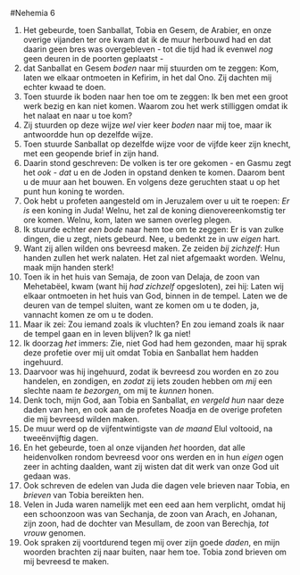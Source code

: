 #Nehemia 6
1. Het gebeurde, toen Sanballat, Tobia en Gesem, de Arabier, en onze overige vijanden ter ore kwam dat ik de muur herbouwd had en dat daarin geen bres was overgebleven - tot die tijd had ik evenwel *nog* geen deuren in de poorten geplaatst -
2. dat Sanballat en Gesem *boden* naar mij stuurden om te zeggen: Kom, laten we elkaar ontmoeten in Kefirim, in het dal Ono. Zij dachten mij echter kwaad te doen.
3. Toen stuurde ik boden naar hen toe om te zeggen: Ik ben met een groot werk bezig en kan niet komen. Waarom zou het werk stilliggen omdat ik het nalaat en naar u toe kom?
4. Zij stuurden op deze wijze *wel* vier keer *boden* naar mij toe, maar ik antwoordde hun op dezelfde wijze.
5. Toen stuurde Sanballat op dezelfde wijze voor de vijfde keer zijn knecht, met een geopende brief in zijn hand.
6. Daarin stond geschreven: De volken is ter ore gekomen - en Gasmu zegt het *ook - dat* u en de Joden in opstand denken te komen. Daarom bent u de muur aan het bouwen. En volgens deze geruchten staat u op het punt hun koning te worden.
7. Ook hebt u profeten aangesteld om in Jeruzalem over u uit te roepen: *Er is* een koning in Juda! Welnu, het zal de koning dienovereenkomstig ter ore komen. Welnu, kom, laten we samen overleg plegen.
8. Ik stuurde echter *een bode* naar hem toe om te zeggen: Er is van zulke dingen, die u zegt, niets gebeurd. Nee, u bedenkt ze in uw *eigen* hart.
9. Want zij allen wilden ons bevreesd maken. Ze zeiden *bij zichzelf*: Hun handen zullen het werk nalaten. Het zal niet afgemaakt worden. Welnu, maak mijn handen sterk!
10. Toen ik in het huis van Semaja, de zoon van Delaja, de zoon van Mehetabëel, kwam (want hij *had zichzelf* opgesloten), zei hij: Laten wij elkaar ontmoeten in het huis van God, binnen in de tempel. Laten we de deuren van de tempel sluiten, want ze komen om u te doden, ja, vannacht komen ze om u te doden.
11. Maar ik zei: Zou iemand zoals ik vluchten? En zou iemand zoals ik naar de tempel gaan en in leven blijven? Ik ga niet!
12. Ik doorzag *het* immers: Zie, niet God had hem gezonden, maar hij sprak deze profetie over mij uit omdat Tobia en Sanballat hem hadden ingehuurd.
13. Daarvoor was hij ingehuurd, zodat ik bevreesd zou worden en zo zou handelen, en zondigen, en *zodat* zij iets zouden hebben om *mij* een slechte naam *te bezorgen*, om mij te *kunnen* honen.
14. Denk toch, mijn God, aan Tobia en Sanballat, *en vergeld hun* naar deze daden van hen, en ook aan de profetes Noadja en de overige profeten die mij bevreesd wilden maken.
15. De muur werd op de vijfentwintigste van *de maand* Elul voltooid, na tweeënvijftig dagen.
16. En het gebeurde, toen al onze vijanden *het* hoorden, dat alle heidenvolken rondom bevreesd voor ons werden en in hun *eigen* ogen zeer in achting daalden, want zij wisten dat dit werk van onze God uit gedaan was.
17. Ook schreven de edelen van Juda die dagen vele brieven naar Tobia, en *brieven* van Tobia bereikten hen.
18. Velen in Juda waren namelijk met een eed aan hem verplicht, omdat hij een schoonzoon was van Sechanja, de zoon van Arach, en Johanan, zijn zoon, had de dochter van Mesullam, de zoon van Berechja, *tot vrouw* genomen.
19. Ook spraken zij voortdurend tegen mij over zijn goede *daden*, en mijn woorden brachten zij naar buiten, naar hem toe. Tobia zond brieven om mij bevreesd te maken.

